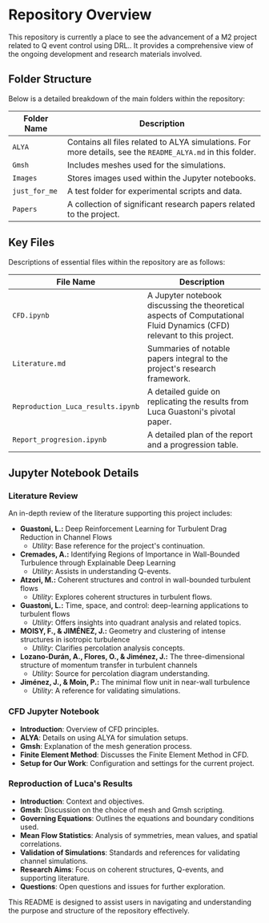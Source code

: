 # Repository Overview

This repository is currently a place to see the advancement of a M2 project related to Q event control using DRL.. It provides a comprehensive view of the ongoing development and research materials involved.

## Folder Structure

Below is a detailed breakdown of the main folders within the repository:

| Folder Name | Description |
|-------------|-------------|
| `ALYA`      | Contains all files related to ALYA simulations. For more details, see the `README_ALYA.md` in this folder. |
| `Gmsh`      | Includes meshes used for the simulations. |
| `Images`    | Stores images used within the Jupyter notebooks. |
| `just_for_me` | A test folder for experimental scripts and data. |
| `Papers`    | A collection of significant research papers related to the project. |

## Key Files

Descriptions of essential files within the repository are as follows:

| File Name               | Description |
|-------------------------|-------------|
| `CFD.ipynb`             | A Jupyter notebook discussing the theoretical aspects of Computational Fluid Dynamics (CFD) relevant to this project. |
| `Literature.md`         | Summaries of notable papers integral to the project's research framework. |
| `Reproduction_Luca_results.ipynb` | A detailed guide on replicating the results from Luca Guastoni's pivotal paper. |
| `Report_progresion.ipynb` | A detailed plan of the report and a progression table. |

## Jupyter Notebook Details

### Literature Review

An in-depth review of the literature supporting this project includes:

- **Guastoni, L.:** Deep Reinforcement Learning for Turbulent Drag Reduction in Channel Flows
    - *Utility*: Base reference for the project's continuation.
- **Cremades, A.:** Identifying Regions of Importance in Wall-Bounded Turbulence through Explainable Deep Learning
    - *Utility*: Assists in understanding Q-events.
- **Atzori, M.:** Coherent structures and control in wall-bounded turbulent flows
    - *Utility*: Explores coherent structures in turbulent flows.
- **Guastoni, L.:** Time, space, and control: deep-learning applications to turbulent flows
    - *Utility*: Offers insights into quadrant analysis and related topics.
- **MOISY, F., & JIMÉNEZ, J.:** Geometry and clustering of intense structures in isotropic turbulence
    - *Utility*: Clarifies percolation analysis concepts.
- **Lozano-Durán, A., Flores, O., & Jiménez, J.:** The three-dimensional structure of momentum transfer in turbulent channels
    - *Utility*: Source for percolation diagram understanding.
- **Jiménez, J., & Moin, P.:** The minimal flow unit in near-wall turbulence
    - *Utility*: A reference for validating simulations.

### CFD Jupyter Notebook

- **Introduction**: Overview of CFD principles.
- **ALYA**: Details on using ALYA for simulation setups.
- **Gmsh**: Explanation of the mesh generation process.
- **Finite Element Method**: Discusses the Finite Element Method in CFD.
- **Setup for Our Work**: Configuration and settings for the current project.

### Reproduction of Luca's Results

- **Introduction**: Context and objectives.
- **Gmsh**: Discussion on the choice of mesh and Gmsh scripting.
- **Governing Equations**: Outlines the equations and boundary conditions used.
- **Mean Flow Statistics**: Analysis of symmetries, mean values, and spatial correlations.
- **Validation of Simulations**: Standards and references for validating channel simulations.
- **Research Aims**: Focus on coherent structures, Q-events, and supporting literature.
- **Questions**: Open questions and issues for further exploration.

This README is designed to assist users in navigating and understanding the purpose and structure of the repository effectively.
